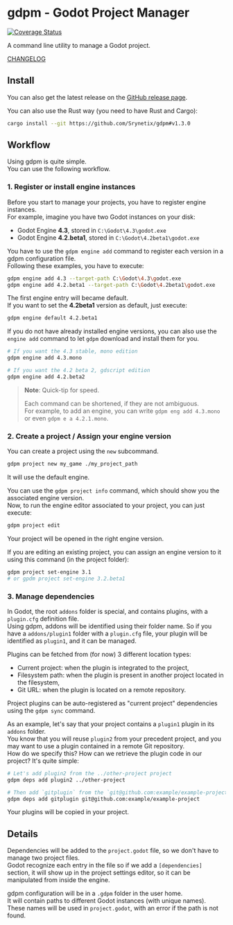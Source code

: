 # gdpm - Godot Project Manager

[![Coverage Status](https://coveralls.io/repos/github/Srynetix/gdpm/badge.svg?branch=main)](https://coveralls.io/github/Srynetix/gdpm?branch=main)

A command line utility to manage a Godot project.

[CHANGELOG](./CHANGELOG.md)

## Install

You can also get the latest release on the [GitHub release page](https://github.com/Srynetix/gdpm/releases).

You can also use the Rust way (you need to have Rust and Cargo):

```bash
cargo install --git https://github.com/Srynetix/gdpm#v1.3.0
```

## Workflow

Using gdpm is quite simple.\
You can use the following workflow.

### 1. Register or install engine instances

Before you start to manage your projects, you have to register engine instances.\
For example, imagine you have two Godot instances on your disk:
- Godot Engine **4.3**, stored in `C:\Godot\4.3\godot.exe`
- Godot Engine **4.2.beta1**, stored in `C:\Godot\4.2beta1\godot.exe`

You have to use the `gdpm engine add` command to register each version in a gdpm configuration file.\
Following these examples, you have to execute:

```bash
gdpm engine add 4.3 --target-path C:\Godot\4.3\godot.exe
gdpm engine add 4.2.beta1 --target-path C:\Godot\4.2beta1\godot.exe
```

The first engine entry will became default.\
If you want to set the **4.2beta1** version as default, just execute:

```bash
gdpm engine default 4.2.beta1
```

If you do not have already installed engine versions, you can also use the `engine add` command to let `gdpm` download and install them for you.

```bash
# If you want the 4.3 stable, mono edition
gdpm engine add 4.3.mono

# If you want the 4.2 beta 2, gdscript edition
gdpm engine add 4.2.beta2
```

> **Note**: Quick-tip for speed.
>
> Each command can be shortened, if they are not ambiguous.\
> For example, to add an engine, you can write `gdpm eng add 4.3.mono` or even `gdpm e a 4.2.1.mono`.

### 2. Create a project / Assign your engine version

You can create a project using the `new` subcommand.

```bash
gdpm project new my_game ./my_project_path
```

It will use the default engine.

You can use the `gdpm project info` command, which should show you the associated engine version.\
Now, to run the engine editor associated to your project, you can just execute:

```bash
gdpm project edit
```

Your project will be opened in the right engine version.

If you are editing an existing project, you can assign an engine version to it using this command (in the project folder):

```bash
gdpm project set-engine 3.1
# or gpdm project set-engine 3.2.beta1
```

### 3. Manage dependencies

In Godot, the root `addons` folder is special, and contains plugins, with a `plugin.cfg` definition file.\
Using gdpm, addons will be identified using their folder name. So if you have a `addons/plugin1` folder with a `plugin.cfg` file,
your plugin will be identified as `plugin1`, and it can be managed.

Plugins can be fetched from (for now) 3 different location types:
- Current project: when the plugin is integrated to the project,
- Filesystem path: when the plugin is present in another project located in the filesystem,
- Git URL: when the plugin is located on a remote repository.

Project plugins can be auto-registered as "current project" dependencies using the `gdpm sync` command.

As an example, let's say that your project contains a `plugin1` plugin in its `addons` folder.\
You know that you will reuse `plugin2` from your precedent project, and you may want to use a plugin contained in a remote Git repository.\
How do we specify this? How can we retrieve the plugin code in our project? It's quite simple:

```bash
# Let's add plugin2 from the ../other-project project
gdpm deps add plugin2 ../other-project

# Then add `gitplugin` from the `git@github.com:example/example-project` project
gdpm deps add gitplugin git@github.com:example/example-project
```

Your plugins will be copied in your project.

## Details

Dependencies will be added to the `project.godot` file, so we don't have to manage two project files.\
Godot recognize each entry in the file so if we add a `[dependencies]` section, it will show up in the project settings editor, so it can be manipulated from inside the engine.

gdpm configuration will be in a `.gdpm` folder in the user home.\
It will contain paths to different Godot instances (with unique names).\
These names will be used in `project.godot`, with an error if the path is not found.